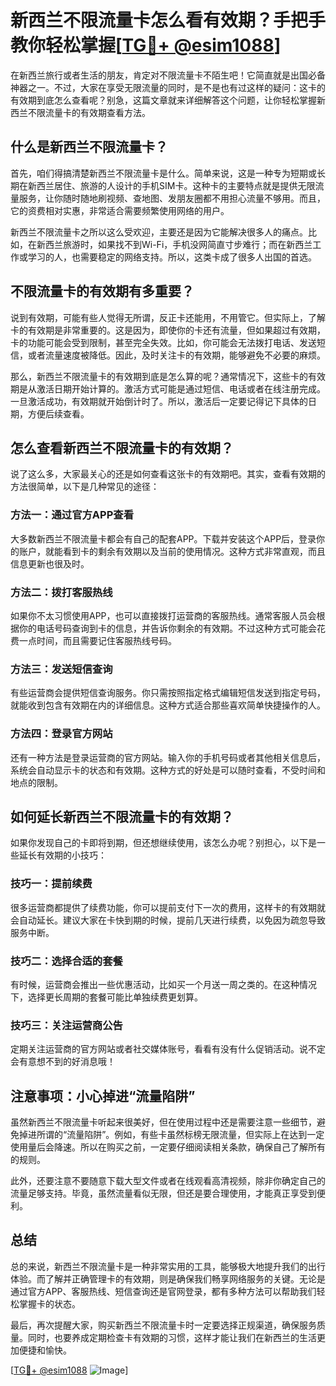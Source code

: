 # 新西兰不限流量卡怎么看有效期？手把手教你轻松掌握[[TG💪+ @esim1088](https://t.me/s/esim1088)]

在新西兰旅行或者生活的朋友，肯定对不限流量卡不陌生吧！它简直就是出国必备神器之一。不过，大家在享受无限流量的同时，是不是也有过这样的疑问：这卡的有效期到底怎么查看呢？别急，这篇文章就来详细解答这个问题，让你轻松掌握新西兰不限流量卡的有效期查看方法。

## 什么是新西兰不限流量卡？

首先，咱们得搞清楚新西兰不限流量卡是什么。简单来说，这是一种专为短期或长期在新西兰居住、旅游的人设计的手机SIM卡。这种卡的主要特点就是提供无限流量服务，让你随时随地刷视频、查地图、发朋友圈都不用担心流量不够用。而且，它的资费相对实惠，非常适合需要频繁使用网络的用户。

新西兰不限流量卡之所以这么受欢迎，主要还是因为它能解决很多人的痛点。比如，在新西兰旅游时，如果找不到Wi-Fi，手机没网简直寸步难行；而在新西兰工作或学习的人，也需要稳定的网络支持。所以，这类卡成了很多人出国的首选。

## 不限流量卡的有效期有多重要？

说到有效期，可能有些人觉得无所谓，反正卡还能用，不用管它。但实际上，了解卡的有效期是非常重要的。这是因为，即使你的卡还有流量，但如果超过有效期，卡的功能可能会受到限制，甚至完全失效。比如，你可能会无法拨打电话、发送短信，或者流量速度被降低。因此，及时关注卡的有效期，能够避免不必要的麻烦。

那么，新西兰不限流量卡的有效期到底是怎么算的呢？通常情况下，这些卡的有效期是从激活日期开始计算的。激活方式可能是通过短信、电话或者在线注册完成。一旦激活成功，有效期就开始倒计时了。所以，激活后一定要记得记下具体的日期，方便后续查看。

## 怎么查看新西兰不限流量卡的有效期？

说了这么多，大家最关心的还是如何查看这张卡的有效期吧。其实，查看有效期的方法很简单，以下是几种常见的途径：

### 方法一：通过官方APP查看

大多数新西兰不限流量卡都会有自己的配套APP。下载并安装这个APP后，登录你的账户，就能看到卡的剩余有效期以及当前的使用情况。这种方式非常直观，而且信息更新也很及时。

### 方法二：拨打客服热线

如果你不太习惯使用APP，也可以直接拨打运营商的客服热线。通常客服人员会根据你的电话号码查询到卡的信息，并告诉你剩余的有效期。不过这种方式可能会花费一点时间，而且需要记住客服热线号码。

### 方法三：发送短信查询

有些运营商会提供短信查询服务。你只需按照指定格式编辑短信发送到指定号码，就能收到包含有效期在内的详细信息。这种方式适合那些喜欢简单快捷操作的人。

### 方法四：登录官方网站

还有一种方法是登录运营商的官方网站。输入你的手机号码或者其他相关信息后，系统会自动显示卡的状态和有效期。这种方式的好处是可以随时查看，不受时间和地点的限制。

## 如何延长新西兰不限流量卡的有效期？

如果你发现自己的卡即将到期，但还想继续使用，该怎么办呢？别担心，以下是一些延长有效期的小技巧：

### 技巧一：提前续费

很多运营商都提供了续费功能，你可以提前支付下一次的费用，这样卡的有效期就会自动延长。建议大家在卡快到期的时候，提前几天进行续费，以免因为疏忽导致服务中断。

### 技巧二：选择合适的套餐

有时候，运营商会推出一些优惠活动，比如买一个月送一周之类的。在这种情况下，选择更长周期的套餐可能比单独续费更划算。

### 技巧三：关注运营商公告

定期关注运营商的官方网站或者社交媒体账号，看看有没有什么促销活动。说不定会有意想不到的好消息哦！

## 注意事项：小心掉进“流量陷阱”

虽然新西兰不限流量卡听起来很美好，但在使用过程中还是需要注意一些细节，避免掉进所谓的“流量陷阱”。例如，有些卡虽然标榜无限流量，但实际上在达到一定使用量后会降速。所以在购买之前，一定要仔细阅读相关条款，确保自己了解所有的规则。

此外，还要注意不要随意下载大型文件或者在线观看高清视频，除非你确定自己的流量足够支持。毕竟，虽然流量看似无限，但还是要合理使用，才能真正享受到便利。

## 总结

总的来说，新西兰不限流量卡是一种非常实用的工具，能够极大地提升我们的出行体验。而了解并正确管理卡的有效期，则是确保我们畅享网络服务的关键。无论是通过官方APP、客服热线、短信查询还是官网登录，都有多种方法可以帮助我们轻松掌握卡的状态。

最后，再次提醒大家，购买新西兰不限流量卡时一定要选择正规渠道，确保服务质量。同时，也要养成定期检查卡有效期的习惯，这样才能让我们在新西兰的生活更加便捷和愉快。

[[TG💪+ @esim1088](https://t.me/s/esim1088) ![Image](https://i.postimg.cc/4NQfJmqS/Snipaste-2025-05-13-00-14-12.png)]